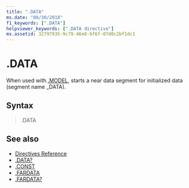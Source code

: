 ```yaml
---
title: ".DATA"
ms.date: "08/30/2018"
f1_keywords: [".DATA"]
helpviewer_keywords: [".DATA directive"]
ms.assetid: 32797935-9c79-46e0-bf6f-07d0c2bf1dc1
---
```

# .DATA

When used with [.MODEL](../../assembler/masm/dot-model.md), starts a near data segment for initialized data (segment name _DATA).

## Syntax

> .DATA

## See also

- [Directives Reference](../../assembler/masm/directives-reference.md)
- [.DATA?](../../assembler/masm/dot-data-q.md)
- [.CONST](../../assembler/masm/dot-const.md)
- [.FARDATA](../../assembler/masm/dot-fardata.md)
- [.FARDATA?](../../assembler/masm/dot-fardata-q.md)
